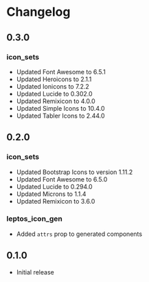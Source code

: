 # Changelog

## 0.3.0

### icon_sets

- Updated Font Awesome to 6.5.1
- Updated Heroicons to 2.1.1
- Updated Ionicons to 7.2.2
- Updated Lucide to 0.302.0
- Updated Remixicon to 4.0.0
- Updated Simple Icons to 10.4.0
- Updated Tabler Icons to 2.44.0

## 0.2.0

### icon_sets

- Updated Bootstrap Icons to version 1.11.2
- Updated Font Awesome to 6.5.0
- Updated Lucide to 0.294.0
- Updated Microns to 1.1.4
- Updated Remixicon to 3.6.0

### leptos_icon_gen

- Added `attrs` prop to generated components

## 0.1.0

- Initial release
